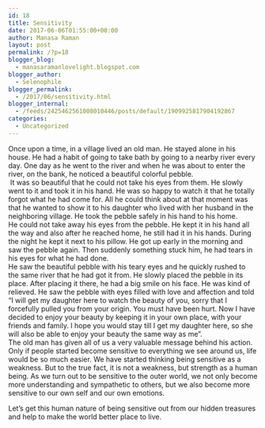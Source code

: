 ```yaml
---
id: 18
title: Sensitivity
date: 2017-06-06T01:55:00+00:00
author: Manasa Raman
layout: post
permalink: /?p=18
blogger_blog:
  - manasaramanlovelight.blogspot.com
blogger_author:
  - Selenophile
blogger_permalink:
  - /2017/06/sensitivity.html
blogger_internal:
  - /feeds/2425462561008010446/posts/default/1909925817904192867
categories:
  - Uncategorized
---
```

<div dir="ltr" style="text-align: left;">
  <div>
    Once upon a time, in a village lived an old man. He stayed alone in his house. He had a habit of going to take bath by going to a nearby river every day. One day as he went to the river and when he was about to enter the river, on the bank, he noticed a beautiful colorful pebble.
  </div>
  
  <div>
  </div>
  
  <div>
    &nbsp;It was so beautiful that he could not take his eyes from them. He slowly went to it and took it in his hand. He was so happy to watch it that he totally forgot what he had come for. All he could think about at that moment was that he wanted to show it to his daughter who lived with her husband in the neighboring village. He took the pebble safely in his hand to his home.
  </div>
  
  <div>
  </div>
  
  <div>
    He could not take away his eyes from the pebble. He kept it in his hand all the way and also after he reached home, he still had it in his hands. During the night he kept it next to his pillow. He got up early in the morning and saw the pebble again. Then suddenly something stuck him, he had tears in his eyes for what he had done.
  </div>
  
  <div>
  </div>
  
  <div>
    He saw the beautiful pebble with his teary eyes and he quickly rushed to the same river that he had got it from. He slowly placed the pebble in its place. After placing it there, he had a big smile on his face. He was kind of relieved. He saw the pebble with eyes filled with love and affection and told “I will get my daughter here to watch the beauty of you, sorry that I forcefully pulled you from your origin. You must have been hurt. Now I have decided to enjoy your beauty by keeping it in your own place, with your friends and family. I hope you would stay till I get my daughter here, so she will also be able to enjoy your beauty the same way as me”.
  </div>
  
  <div>
  </div>
  
  <div>
    The old man has given all of us a very valuable message behind his action. Only if people started become sensitive to everything we see around us, life would be so much easier. We have started thinking being sensitive as a weakness. But to the true fact, it is not a weakness, but strength as a human being. As we turn out to be sensitive to the outer world, we not only become more understanding and sympathetic to others, but we also become more sensitive to our own self and our own emotions.
  </div>
  
  <div>
  </div>
  
  <p>
  </p>
  
  <div>
    Let’s get this human nature of being sensitive out from our hidden treasures and help to make the world better place to live.
  </div>
</div>